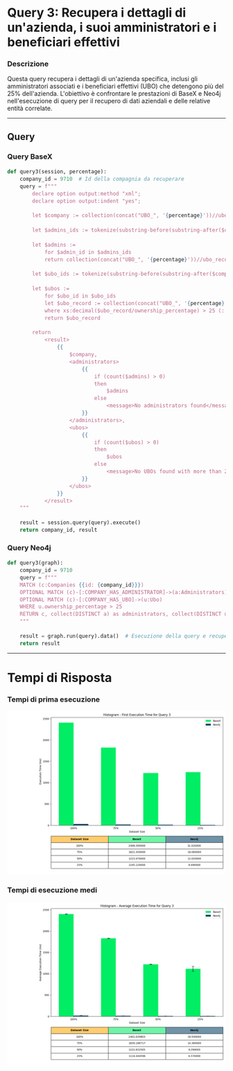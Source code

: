 # Query 3: Recupera i dettagli di un'azienda, i suoi amministratori e i beneficiari effettivi

### Descrizione
Questa query recupera i dettagli di un'azienda specifica, inclusi gli amministratori associati e i beneficiari effettivi (UBO) che detengono più del 25% dell'azienda. L'obiettivo è confrontare le prestazioni di BaseX e Neo4j nell'esecuzione di query per il recupero di dati aziendali e delle relative entità correlate.

---

## Query

### Query BaseX
```python
def query3(session, percentage):
    company_id = 9710  # Id della compagnia da recuperare
    query = f"""
        declare option output:method "xml";
        declare option output:indent "yes";

        let $company := collection(concat("UBO_", '{percentage}'))//ubo_record[@entity_type='companies' and id={company_id}]
        
        let $admins_ids := tokenize(substring-before(substring-after($company/administrators/text(), '['), ']'), ',\\s*')
        
        let $admins := 
            for $admin_id in $admins_ids
            return collection(concat("UBO_", '{percentage}'))//ubo_record[@entity_type='administrators' and id=xs:integer($admin_id)]

        let $ubo_ids := tokenize(substring-before(substring-after($company/ubo/text(), '['), ']'), ',\\s*')

        let $ubos := 
            for $ubo_id in $ubo_ids
            let $ubo_record := collection(concat("UBO_", '{percentage}'))//ubo_record[@entity_type='ubo' and id=xs:integer($ubo_id)]
            where xs:decimal($ubo_record/ownership_percentage) > 25 (: Filtro per UBO con partecipazione > 25% :)
            return $ubo_record

        return 
            <result>
                {{ 
                    $company,
                    <administrators>
                        {{ 
                            if (count($admins) > 0) 
                            then 
                                $admins 
                            else 
                                <message>No administrators found</message> 
                        }}
                    </administrators>,
                    <ubos>
                        {{ 
                            if (count($ubos) > 0) 
                            then 
                                $ubos 
                            else 
                                <message>No UBOs found with more than 25% ownership</message>
                        }}
                    </ubos>
                }}
            </result>
    """

    result = session.query(query).execute()
    return company_id, result
```

### Query Neo4j
```python
def query3(graph):
    company_id = 9710
    query = f"""
    MATCH (c:Companies {{id: {company_id}}})
    OPTIONAL MATCH (c)-[:COMPANY_HAS_ADMINISTRATOR]->(a:Administrators)
    OPTIONAL MATCH (c)-[:COMPANY_HAS_UBO]->(u:Ubo)
    WHERE u.ownership_percentage > 25
    RETURN c, collect(DISTINCT a) as administrators, collect(DISTINCT u) as ubos
    """
    
    result = graph.run(query).data()  # Esecuzione della query e recupero dei dati
    return result
```

---

# Tempi di Risposta

### Tempi di prima esecuzione

![Foto Prima Esecuzione](../Histograms/Histogram_Time_Before_Execution_Query%203.png)

### Tempi di esecuzione medi

![Foto Esecuzione Medi](../Histograms/Histogram_Average_Execution_Time_Query%203.png)